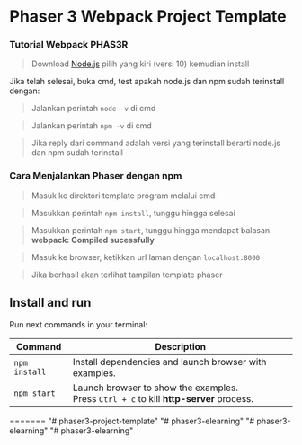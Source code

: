 # Phaser 3 Webpack Project Template

### Tutorial Webpack PHAS3R

>Download [Node.js](https://nodejs.org) pilih yang kiri (versi 10) kemudian install

Jika telah selesai, buka cmd, test apakah node.js dan npm sudah terinstall dengan:

>Jalankan perintah `node -v` di cmd

>Jalankan perintah `npm -v` di cmd

>Jika reply dari command adalah versi yang terinstall berarti node.js dan npm sudah terinstall

### Cara Menjalankan Phaser dengan npm

>Masuk ke direktori template program melalui cmd

>Masukkan perintah `npm install`, tunggu hingga selesai

>Masukkan perintah `npm start`, tunggu hingga mendapat balasan **webpack: Compiled sucessfully**

>Masuk ke browser, ketikkan url laman dengan `localhost:8000`

>Jika berhasil akan terlihat tampilan template phaser
	
## Install and run

Run next commands in your terminal:

| Command | Description |
|---------|-------------|
| `npm install` | Install dependencies and launch browser with examples.|
| `npm start` | Launch browser to show the examples. <br> Press `Ctrl + c` to kill **http-server** process. |
=======
"# phaser3-project-template" 
"# phaser3-elearning" 
"# phaser3-elearning" 
"# phaser3-elearning" 
